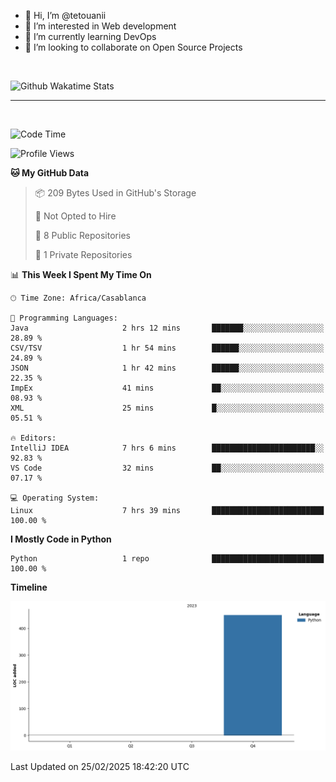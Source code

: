 - 👋 Hi, I’m @tetouanii
- 👀 I’m interested in Web development
- 🌱 I’m currently learning DevOps
- 💞️ I’m looking to collaborate on Open Source Projects

<br/>


![Github Wakatime Stats](https://github-readme-stats.vercel.app/api/wakatime/?username=@walidbosso&layout=compact&&theme=default&link="https://www.github.com/USERNAME/") 

--- 

<br/>


  
<!--START_SECTION:waka-->
![Code Time](http://img.shields.io/badge/Code%20Time-295%20hrs%2041%20mins-blue)

![Profile Views](http://img.shields.io/badge/Profile%20Views-0-blue)

**🐱 My GitHub Data** 

> 📦 209 Bytes Used in GitHub's Storage 
 > 
> 🚫 Not Opted to Hire
 > 
> 📜 8 Public Repositories 
 > 
> 🔑 1 Private Repositories 
 > 
📊 **This Week I Spent My Time On** 

```text
🕑︎ Time Zone: Africa/Casablanca

💬 Programming Languages: 
Java                     2 hrs 12 mins       ███████░░░░░░░░░░░░░░░░░░   28.89 % 
CSV/TSV                  1 hr 54 mins        ██████░░░░░░░░░░░░░░░░░░░   24.89 % 
JSON                     1 hr 42 mins        ██████░░░░░░░░░░░░░░░░░░░   22.35 % 
ImpEx                    41 mins             ██░░░░░░░░░░░░░░░░░░░░░░░   08.93 % 
XML                      25 mins             █░░░░░░░░░░░░░░░░░░░░░░░░   05.51 % 

🔥 Editors: 
IntelliJ IDEA            7 hrs 6 mins        ███████████████████████░░   92.83 % 
VS Code                  32 mins             ██░░░░░░░░░░░░░░░░░░░░░░░   07.17 % 

💻 Operating System: 
Linux                    7 hrs 39 mins       █████████████████████████   100.00 % 
```

**I Mostly Code in Python** 

```text
Python                   1 repo              █████████████████████████   100.00 % 
```



**Timeline**

![Lines of Code chart](https://raw.githubusercontent.com/tetouanii/tetouanii/main/assets/bar_graph.png)


 Last Updated on 25/02/2025 18:42:20 UTC
<!--END_SECTION:waka-->
